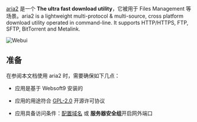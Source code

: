 [aria2](https://aria2.github.io/) 是一个 **The ultra fast download utility**，它被用于 Files Management  等场景。aria2 is a lightweight multi-protocol & multi-source, cross platform download utility operated in command-line. It supports HTTP/HTTPS, FTP, SFTP, BitTorrent and Metalink.


![Webui](https://libs.websoft9.com/Websoft9/DocsPicture/zh/aria2/aria2-gui-websoft9.png)


## 准备

在参阅本文档使用 aria2 时，需要确保如下几点：

- 应用是基于 Websoft9 安装的

- 应用的用途符合 [GPL-2.0](https://opensource.org/licenses/GPL-2.0) 开源许可协议

- 应用具备访问条件：[配置域名](./guide/appsetdomain) 或 **服务器安全组**开启网外端口